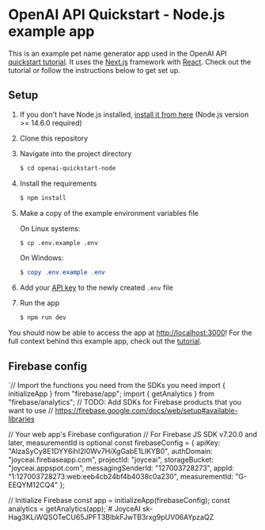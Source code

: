 # OpenAI API Quickstart - Node.js example app

This is an example pet name generator app used in the OpenAI API [quickstart tutorial](https://beta.openai.com/docs/quickstart). It uses the [Next.js](https://nextjs.org/) framework with [React](https://reactjs.org/). Check out the tutorial or follow the instructions below to get set up.

## Setup

1. If you don’t have Node.js installed, [install it from here](https://nodejs.org/en/) (Node.js version >= 14.6.0 required)

2. Clone this repository

3. Navigate into the project directory

   ```bash
   $ cd openai-quickstart-node
   ```

4. Install the requirements

   ```bash
   $ npm install
   ```

5. Make a copy of the example environment variables file

   On Linux systems: 
   ```bash
   $ cp .env.example .env
   ```
   On Windows:
   ```powershell
   $ copy .env.example .env
   ```
6. Add your [API key](https://beta.openai.com/account/api-keys) to the newly created `.env` file

7. Run the app

   ```bash
   $ npm run dev
   ```

You should now be able to access the app at [http://localhost:3000](http://localhost:3000)! For the full context behind this example app, check out the [tutorial](https://beta.openai.com/docs/quickstart).

## Firebase config
`// Import the functions you need from the SDKs you need
import { initializeApp } from "firebase/app";
import { getAnalytics } from "firebase/analytics";
// TODO: Add SDKs for Firebase products that you want to use
// https://firebase.google.com/docs/web/setup#available-libraries

// Your web app's Firebase configuration
// For Firebase JS SDK v7.20.0 and later, measurementId is optional
const firebaseConfig = {
  apiKey: "AIzaSyCy8E1DYY6ihI2I0Wv7HiXgGabE1LlKYB0",
  authDomain: "joyceai.firebaseapp.com",
  projectId: "joyceai",
  storageBucket: "joyceai.appspot.com",
  messagingSenderId: "127003728273",
  appId: "1:127003728273:web:eeb4cb24bf4b4038c0a230",
  measurementId: "G-EEQYM12CQ4"
};

// Initialize Firebase
const app = initializeApp(firebaseConfig);
const analytics = getAnalytics(app);`# JoyceAI
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
